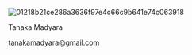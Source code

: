 ![01218b21ce286a3636f97e4c66c9b641e74c063918](https://user-images.githubusercontent.com/25134193/35590896-d5e77b28-05cd-11e8-9aed-f439f1cd4057.jpg)

Tanaka Madyara

tanakamadyara@gmail.com
